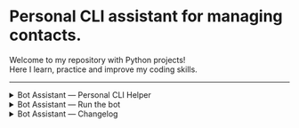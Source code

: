 # Personal CLI assistant for managing contacts.

Welcome to my repository with Python projects!  
Here I learn, practice and improve my coding skills.

---

<details>
<summary>Bot Assistant — Personal CLI Helper</summary>


*A Python console bot for contact management, with backup support, data validation and multilingual support.*


## Features

- Add, change, delete contacts
- Number validation
- Support for multiple phone numbers with region codes
- Display all contacts
- Add and show birthdays, see upcoming ones
- Multilingual: English and Ukrainian
- Automatic backup and restore
- Personalized greeting based on last visit
- Random "good mood" message with each greeting
- Extensible architecture
- Command line support

## Supported Commands
Use the `help` command inside the bot to view all available commands.

### Functional Overview

Bot Assistant is a command-line personal assistant that allows you to manage your contact book efficiently. 
Here's what it can do:

| Command                              | Description                                                |
|--------------------------------------|------------------------------------------------------------|
| `hello`                              | Greet based on last visit time + joke of the day           |
| `add <name> <phone>`                 | Add a new contact with a phone number                      |
| `change <name> <old> <new>`          | Change an existing contact's phone number                  |
| `phone <name>`                       | Show the phone number(s) of a contact                      |
| `all`                                | Display all contacts in the address book                   |
| `add-birthday <name> <YYYY-MM-DD>`   | Add a birthday for a contact                               |
| `show-birthday <name>`               | Show the birthday of a contact                             |
| `birthdays`                          | Show upcoming birthdays within the next 7 days             |
| `delete <name>`                      | Delete a contact                                           |
| `help`                               | Display available commands and usage instructions          |
| `lang`                               | Change the interface language (UA / EN)                    |
| `restore`                            | Restore the contact book from the last backup              |
| `exit` or `close`                    | Exit the assistant and save all data                       |
---


## Project structure

```python
└── root_package/
    ├── pyproject.toml
    ├── poetry.lock
    ├── Dockerfile
    ├── README.md
    ├── CHANGELOG.md
    ├── src/
    │   └── bot_assistant/
    │       ├── main.py
    │       ├── models/
    │       ├── views/
    │       ├── handlers/
    │       ├── utils/
    │       └── data/
    ├── tests/
    ├── dev_tools/
    ├── logs/
    ├── .vscode/
    ├── .dockerignore
    ├── .gitignore
    └── bot_diagram.svg
```


## Project status

The project is in progress and will be improved.

---
</details>


<details>
<summary>Bot Assistant — Run the bot</summary>

---

### Run the bot

```bash
git clone https://github.com/TarnavskyAndrew/bot_assistant
```

```bash
pip install poetry
```
```bash
poetry install
```
```bash
poetry shell
```
```bash
poetry run run-bot
```

---

### Run with Docker

You can run the bot in an isolated Docker container:

#### 1. Build the Docker image
```bash
docker build -t tarnavsky/bot_assistant:latest .
```

#### Or pull the pre-built image
```bash
docker pull tarnavsky/bot_assistant:latest
```

#### 2. Run the bot interactively
```bash
docker run -it tarnavsky/bot_assistant:latest
```

> Make sure you're in the root project directory and Docker is installed and running.

```bash
https://hub.docker.com/repository/docker/tarnavsky/bot_assistant
```

---
</details>


<details>
<summary>Bot Assistant — Changelog</summary>

---
<details>
<summary>[1.2.0] - 2025-06-10</summary>

---

### Added
`hello` command enhancements:
- Greets user based on last visit timestamp
- Displays a random joke or motivational message
- Random "good mood" message with each greeting
- Includes help prompt for user guidance
### Changed
- Improved translation coverage for EN / UA
- Refined logging for startup and greetings

---
</details>


<details>
<summary>[1.1.0] - 2025-06-05</summary>

---

### Added
- Logging for help and other core commands
- Centralized translation support via translate.py
### Changed
Refactored `help` command:
- Displayed in clean, aligned tabular format
- Multilingual descriptions and usage examples

---
</details>


<details>
<summary>[1.0.0] - 2025-06-01</summary>

---

### Added
- Initial implementation of CLI assistant
- Basic command set:
 `add`, `change`, `phone`, `all`, `help`, `delete`, `exit`
- Birthday and restore support
- Data persistence with addressbook.pkl
- Language switching between Ukrainian and English

---
</details>
</details>

